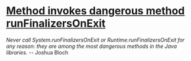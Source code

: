 # [Method invokes dangerous method runFinalizersOnExit](https://spotbugs.readthedocs.io/en/latest/bugDescriptions.html#DM_RUN_FINALIZERS_ON_EXIT)

 _Never call System.runFinalizersOnExit
or Runtime.runFinalizersOnExit for any reason: they are among the most
dangerous methods in the Java libraries._ -- Joshua Bloch